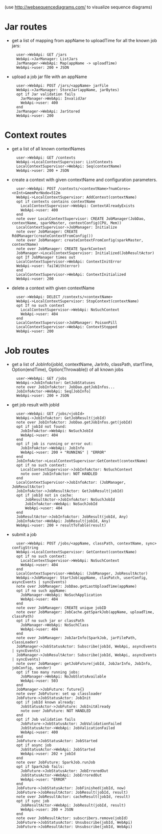 (use http://websequencediagrams.com/ to visualize sequence diagrams)

Jar routes
==========
- get a list of mapping from appName to uploadTime for all the known job jars:

        user->WebApi: GET /jars
        WebApi->JarManager: ListJars
        JarManager->WebApi: Map(appName -> uploadTime)
        WebApi->user: 200 + JSON

- upload a job jar file with an appName

        user->WebApi: POST /jars/<appName> jarFile
        WebApi->JarManager: StoreJar(appName, jarBytes)
        opt if Jar validation fails
          JarManager->WebApi: InvalidJar
          WebApi->user: 400
        end
        JarManager->WebApi: JarStored
        WebApi->user: 200

Context routes
==============
- get a list of all known contextNames

        user->WebApi: GET /contexts
        WebApi->LocalContextSupervisor: ListContexts
        LocalContextSupervisor->WebApi: Seq(contextName)
        WebApi->user: 200 + JSON

- create a context with given contextName and configuration parameters.

        user->WebApi: POST /contexts/<contextName>?numCores=<nInt>&memPerNode=512m
        WebApi->LocalContextSupervisor: AddContext(contextName)
        opt if contexts contains contextName
          LocalContextSupervisor->WebApi: ContextAlreadyExists
          WebApi->user: 400
        end
        note over LocalContextSupervisor: CREATE JobManager(JobDao, contextName, sparkMaster, contextConfig(CPU, Mem))
        LocalContextSupervisor->JobManager: Initialize
        note over JobManager: CREATE RddManager(createContextFromConfig())
        note over JobManager: createContextFromConfig(sparkMaster, contextName)
        note over JobManager: CREATE SparkContext
        JobManager->LocalContextSupervisor: Initialized(JobResultActor)
        opt If JobManager times out
        LocalContextSupervisor->WebApi: ContextInitError
        WebApi->user: failWith(error)
        end
        LocalContextSupervisor->WebApi: ContextInitialized
        WebApi->user: 200

- delete a context with given contextName

        user->WebApi: DELECT /contexts/<contextName>
        WebApi->LocalContextSupervisor: StopContext(contextName)
        opt If no such context
          LocalContextSupervisor->WebApi: NoSuchContext
          WebApi->user: 404
        end
        LocalContextSupervisor->JobManager: PoisonPill
        LocalContextSupervisor->WebApi: ContextStopped
        WebApi->user: 200


Job routes
==========
- get a list of JobInfo(jobId, contextName, JarInfo, classPath, startTime, Option(endTime), Option(Throwable)) of all known jobs

        user->WebApi: GET /jobs
        WebApi->JobInfoActor: GetJobStatuses
        note over JobInfoActor: JobDao.getJobInfos...
        JobInfoActor->WebApi: Seq[JobInfo]
        WebApi->user: 200 + JSON

- get job result with jobId

        user->WebApi: GET /jobs/<jobId>
        WebApi->JobInfoActor: GetJobResult(jobId)
        note over JobInfoActor: JobDao.getJobInfos.get(jobId)
        opt if jobId not found:
          JobInfoActor->WebApi: NoSuchJobId
          WebApi->user: 404
        end
        opt if job is running or error out:
          JobInfoActor->WebApi: JobInfo
          WebApi->user: 200 + "RUNNING" | "ERROR"
        end
        JobInfoActor->LocalContextSupervisor:GetContext(contextName)
        opt if no such context:
          LocalContextSupervisor->JobInfoActor: NoSuchContext
          note over JobInfoActor: NOT HANDLED
        end
        LocalContextSupervisor->JobInfoActor: (JobManager, JobResultActor)
        JobInfoActor->JobResultActor: GetJobResult(jobId)
        opt if jobId not in cache:
            JobResultActor->JobInfoActor: NoSuchJobId
            JobInfoActor->WebApi: NoSuchJobId
            WebApi->user: 404
        end
        JobResultActor->JobInfoActor: JobResult(jobId, Any)
        JobInfoActor->WebApi: JobResult(jobId, Any)
        WebApi->user: 200 + resultToTable(result)

- submit a job

        user->WebApi: POST /jobs/<appName, classPath, contextName, sync> configString
        WebApi->LocalContextSupervisor: GetContext(contextName)
        opt if no such context:
          LocalContextSupervisor->WebApi: NoSuchContext
          WebApi->user: 404
        end
        LocalContextSupervisor->WebApi: (JobManager, JobResultActor)
        WebApi->JobManager: StartJob(appName, clasPatch, userConfig, asyncEvents | syncEvents)
        note over JobManager: JobDao.getLastUploadTime(appName)
        opt if no such appName:
          JobManager->WebApi: NoSuchApplication
          WebApi->user: 404
        end
        note over JobManager: CREATE unique jobID
        note over JobManager: JobCache.getSparkJob(appName, uploadTime, classPath)
        opt if no such jar or classPath
          JobManager->WebApi: NoSuchClass
          WebApi->user: 404
        end
        note over JobManager: JobJarInfo(SparkJob, jarFilePath, classLoader)
        JobManager->JobStatusActor: Subscribe(jobId, WebApi, asyncEvents | syncEvents)
        JobManager->JobResultActor: Subscribe(jobId, WebApi, asyncEvents | syncEvents)
        note over JobManager: getJobFuture(jobId, JobJarInfo, JobInfo, jobConfig, sender)
        opt if too many running jobs:
          JobManager->WebApi: NoJobSlotsAvailable
          WebApi->user: 503
        end
        JobManager->JobFuture: future{}
        note over JobFuture: set up classloader
        JobFuture->JobStatusActor: JobInit
        opt if jobId known already:
          JobStatusActor->JobFuture: JobInitAlready
          note over JobFuture: NOT HANDLED
        end
        opt if Job validation fails
          JobFuture->JobStatusActor: JobValidationFailed
          JobStatusActor->WebApi: JobValicationFailed
          WebApi->user: 400
        end
        JobFuture->JobStatusActor: JobStarted
        opt if async job
          JobStatusActor->WebApi: JobStarted
          WebApi->user: 202 + jobId
        end
        note over JobFuture: SparkJob.runJob
        opt if SparkJob fails:
          JobFuture->JobStatusActor: JobErroredOut
          JobStatusActor->WebApi: JobErroredOut
          WebApi->user: "ERROR"
        end
        JobFuture->JobStatusActor: JobFinished(jobId, now)
        JobFuture->JobResultActor: JobResult(jobId, result)
        note over JobResultActor: cacheResult(jobId, result)
        opt if sync job
          JobResultActor->WebApi: JobResult(jobId, result)
          WebApi->user: 200 + JSON
        end
        note over JobResultActor: subscribers.remove(jobId)
        JobFuture->JobStatusActor: Unsubscribe(jobId, WebApi)
        JobFuture->JobResultActor: Unsubscribe(jobId, WebApi)
